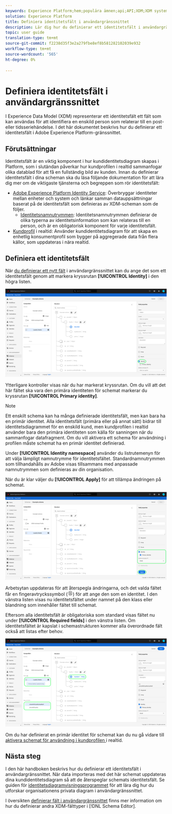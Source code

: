```yaml
---
keywords: Experience Platform;hem;populära ämnen;api;API;XDM;XDM system;experience data model;data model;ui;workspace;identity;field;
solution: Experience Platform
title: Definiera identitetsfält i användargränssnittet
description: Lär dig hur du definierar ett identitetsfält i användargränssnittet i Experience Platform.
topic: user guide
translation-type: tm+mt
source-git-commit: f2238d35f3e2a279fbe8ef8b581282102039e932
workflow-type: tm+mt
source-wordcount: '565'
ht-degree: 0%

---
```



# Definiera identitetsfält i användargränssnittet

I Experience Data Model (XDM) representerar ett identitetsfält ett fält som kan användas för att identifiera en enskild person som relaterar till en post- eller tidsseriehändelse. I det här dokumentet beskrivs hur du definierar ett identitetsfält i Adobe Experience Platform-gränssnittet.

## Förutsättningar

Identitetsfält är en viktig komponent i hur kundidentitetsdiagram skapas i Platform, som i slutändan påverkar hur kundprofilen i realtid sammanfogar olika datablad för att få en fullständig bild av kunden. Innan du definierar identitetsfält i dina scheman ska du läsa följande dokumentation för att lära dig mer om de viktigaste tjänsterna och begreppen som rör identitetsfält:

* [Adobe Experience Platform Identity Service](../../../identity-service/home.md): Överbryggar identiteter mellan enheter och system och länkar samman datauppsättningar baserat på de identitetsfält som definieras av XDM-scheman som de följer.
   * [Identitetsnamnutrymmen](../../../identity-service/namespaces.md): Identitetsnamnutrymmen definierar de olika typerna av identitetsinformation som kan relateras till en person, och är en obligatorisk komponent för varje identitetsfält.
* [Kundprofil](../../../profile/home.md) i realtid: Använder kundidentitetsdiagram för att skapa en enhetlig konsumentprofil som bygger på aggregerade data från flera källor, som uppdateras i nära realtid.

## Definiera ett identitetsfält

När [du definierar ett nytt fält](./overview.md#define) i användargränssnittet kan du ange det som ett identitetsfält genom att markera kryssrutan **[!UICONTROL Identity]** i den högra listen.

![](../../images/ui/fields/special/identity.png)

Ytterligare kontroller visas när du har markerat kryssrutan. Om du vill att det här fältet ska vara den primära identiteten för schemat markerar du kryssrutan **[!UICONTROL Primary identity]**.

>[!NOTE]
>
>Ett enskilt schema kan ha många definierade identitetsfält, men kan bara ha en primär identitet. Alla identitetsfält (primära eller på annat sätt) bidrar till identitetsdiagrammet för en enskild kund, men kundprofilen i realtid använder bara den primära identiteten som källa för sanningen när du sammanfogar datafragment. Om du vill aktivera ett schema för användning i profilen måste schemat ha en primär identitet definierad.

Under **[!UICONTROL Identity namespace]** använder du listrutemenyn för att välja lämpligt namnutrymme för identitetsfältet. Standardnamnutrymmen som tillhandahålls av Adobe visas tillsammans med anpassade namnutrymmen som definieras av din organisation.

När du är klar väljer du **[!UICONTROL Apply]** för att tillämpa ändringen på schemat.

![](../../images/ui/fields/special/identity-config.png)

Arbetsytan uppdateras för att återspegla ändringarna, och det valda fältet får en fingeravtryckssymbol (![](../../images/ui/fields/special/identity-symbol.png)) för att ange den som en identitet. I den vänstra listen visas nu identitetsfältet under namnet på den klass eller blandning som innehåller fältet till schemat.

Eftersom alla identitetsfält är obligatoriska som standard visas fältet nu under **[!UICONTROL Required fields]** i den vänstra listen. Om identitetsfältet är kapslat i schemastrukturen kommer alla överordnade fält också att listas efter behov.

![](../../images/ui/fields/special/identity-applied.png)

Om du har definierat en primär identitet för schemat kan du nu gå vidare till [aktivera schemat för användning i kundprofilen ](../resources/schemas.md#profile) i realtid.

## Nästa steg

I den här handboken beskrivs hur du definierar ett identitetsfält i användargränssnittet. När data importeras med det här schemat uppdateras dina kundidentitetsdiagram så att de återspeglar schemats identitetsfält. Se guiden för [identitetsdiagramvisningsprogrammet](../../../identity-service/ui/identity-graph-viewer.md) för att lära dig hur du utforskar organisationens privata diagram i användargränssnittet.

I översikten [definierar fält i användargränssnittet](./overview.md#special) finns mer information om hur du definierar andra XDM-fälttyper i [!DNL Schema Editor].